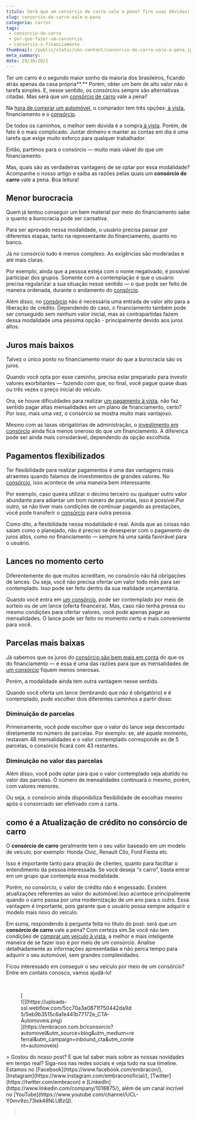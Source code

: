```yaml
---
titulo: Será que um consórcio de carro vale a pena? Tire suas dúvidas!
slug: consorcio-de-carro-vale-a-pena
categoria: carros
tags:
 - consorcio-de-carro
 - por-que-fazer-um-consorcio
 - consorcio-x-financiamento
thumbnail: /public/static/cms-content/consorcio-de-carro-vale-a-pena.jpg
meta_summary: 
date: 29/10/2021
---
```

Ter um carro é o segundo maior sonho da maioria dos brasileiros, ficando atrás apenas da casa própria**.** Porém, obter um bem de alto valor não é tarefa simples. E, nesse sentido, os consórcios sempre são alternativas citadas. Mas será que um [consórcio de carro](https://www.embracon.com.br/blog/6-razoes-para-fazer-um-consorcio-de-automovel) vale a pena?

Na [hora de comprar um automóvel](https://www.embracon.com.br/blog/primeiro-carro-como-acertar-na-escolha), o comprador tem três opções:[ à vista](https://www.embracon.com.br/blog/saiba-quais-sao-os-pontos-positivos-e-negativos-de-pagar-a-vista-e-parcelado), financiamento e o [consórcio](https://www.embracon.com.br/blog/6-razoes-para-fazer-um-consorcio-de-automovel).

De todos os caminhos, o melhor sem dúvida é a compra[ à vista](https://www.embracon.com.br/blog/saiba-quais-sao-os-pontos-positivos-e-negativos-de-pagar-a-vista-e-parcelado). Porém, de fato é o mais complicado. Juntar dinheiro e manter as contas em dia é uma tarefa que exige muito esforço para qualquer trabalhador.

Então, partimos para o consórcio — muito mais viável do que um financiamento.

Mas, quais são as verdadeiras vantagens de se optar por essa modalidade? Acompanhe o nosso artigo e saiba as razões pelas quais um **consórcio de carro** vale a pena. Boa leitura!

Menor burocracia
----------------

Quem já tentou conseguir um bem material por meio do financiamento sabe o quanto a burocracia pode ser cansativa.

Para ser aprovado nessa modalidade, o usuário precisa passar por diferentes etapas, tanto na representante do financiamento, quanto no banco.

Já no consórcio tudo é menos complexo. As exigências são moderadas e até mais claras.

Por exemplo, ainda que a pessoa esteja com o nome negativado, é possível participar dos grupos. Somente com a contemplação é que o usuário precisa regularizar a sua situação nesse sentido — o que pode ser feito de maneira ordenada, durante o andamento do [consórcio](https://www.embracon.com.br/blog/saiba-quando-fazer-um-consorcio-de-automovel).

Além disso, no [consórcio](https://www.embracon.com.br/blog/saiba-quando-fazer-um-consorcio-de-automovel) não é necessária uma entrada de valor alto para a liberação de crédito. Dependendo do caso, o financiamento também pode ser conseguido sem nenhum valor inicial, mas as contrapartidas fazem dessa modalidade uma péssima opção - principalmente devido aos juros altos.

Juros mais baixos
-----------------

Talvez o único ponto no financiamento maior do que a burocracia são os juros.

Quando você opta por esse caminho, precisa estar preparado para investir valores exorbitantes — fazendo com que, no final, você pague quase duas ou três vezes o preço inicial do veículo.

Ora, se houve dificuldades para realizar [um pagamento à vista](https://www.embracon.com.br/blog/saiba-quais-sao-os-pontos-positivos-e-negativos-de-pagar-a-vista-e-parcelado), não faz sentido pagar altas mensalidades em um plano de financiamento, certo? Por isso, mais uma vez, o consórcio se mostra muito mais vantajoso.

Mesmo com as taxas obrigatórias de administração, o [investimento em consórcio](https://www.embracon.com.br/blog/saiba-quando-fazer-um-consorcio-de-automovel) ainda fica menos oneroso do que um financiamento. A diferença pode ser ainda mais considerável, dependendo da opção escolhida.

Pagamentos flexibilizados
-------------------------

Ter flexibilidade para realizar pagamentos é uma das vantagens mais atraentes quando falamos de investimentos de grandes valores. No [consórcio](https://www.embracon.com.br/blog/saiba-quando-fazer-um-consorcio-de-automovel), isso acontece de uma maneira bem interessante.

Por exemplo, caso queira utilizar o décimo terceiro ou qualquer outro valor abundante para adiantar um bom número de parcelas, isso é possível.Por outro, se não tiver mais condições de continuar pagando as prestações, você pode transferir o [consórcio](https://www.embracon.com.br/blog/saiba-quando-fazer-um-consorcio-de-automovel) para outra pessoa.

Como dito, a flexibilidade nessa modalidade é real. Ainda que as coisas não saiam como o planejado, não é preciso se desesperar com o pagamento de juros altos, como no financiamento — sempre há uma saída favorável para o usuário.

Lances no momento certo
-----------------------

Diferentemente do que muitos acreditam, no consórcio não há obrigações de lances. Ou seja, você não precisa ofertar um valor todo mês para ser contemplado. Isso pode ser feito dentro da sua realidade orçamentária.

Quando você entra em [um consórcio](https://www.embracon.com.br/blog/saiba-quando-fazer-um-consorcio-de-automovel), pode ser contemplado por meio de sorteio ou de um lance (oferta financeira). Mas, caso não tenha pressa ou mesmo condições para ofertar valores, você pode apenas pagar as mensalidades. O lance pode ser feito no momento certo e mais conveniente para você.

Parcelas mais baixas
--------------------

Já sabemos que os juros do [consórcio são bem mais em conta](https://www.embracon.com.br/blog/saiba-quando-fazer-um-consorcio-de-automovel) do que os do financiamento — e essa é uma das razões para que as mensalidades de [um consórcio](https://www.embracon.com.br/blog/saiba-quando-fazer-um-consorcio-de-automovel) fiquem menos onerosas.

Porém, a modalidade ainda tem outra vantagem nesse sentido.

Quando você oferta um lance (lembrando que não é obrigatório) e é contemplado, pode escolher dois diferentes caminhos a partir disso:

### Diminuição de parcelas

Primeiramente, você pode escolher que o valor do lance seja descontado diretamente no número de parcelas. Por exemplo: se, até aquele momento, restavam 48 mensalidades e o valor contemplado corresponde ao de 5 parcelas, o consórcio ficará com 43 restantes.

### Diminuição no valor das parcelas

Além disso, você pode optar para que o valor contemplado seja abatido no valor das parcelas. O número de mensalidades continuará o mesmo, porém, com valores menores.

Ou seja, o consórcio ainda disponibiliza flexibilidade de escolhas mesmo após o consorciado ser efetivado com a carta.

como é a Atualização de crédito no consórcio de carro
-----------------------------------------------------

O **consórcio de carro** geralmente tem o seu valor baseado em um modelo de veículo, por exemplo: Honda Civic, Renault Clio, Ford Fiesta etc.

Isso é importante tanto para atração de clientes, quanto para facilitar o entendimento da pessoa interessada. Se você deseja “x carro”, basta entrar em um grupo que contempla essa modalidade.

Porém, no consórcio, o valor de crédito não é engessado. Existem atualizações referentes ao valor do automóvel.Isso acontece principalmente quando o carro passa por uma modernização de um ano para o outro. Essa vantagem é importante, pois garante que o usuário possa sempre adquirir o modelo mais novo do veículo.

Em suma, respondendo à pergunta feita no título do post: será que um **consórcio de carro** vale a pena? Com certeza sim.Se você não tem condições de [comprar um veículo](https://www.embracon.com.br/blog/primeiro-carro-como-acertar-na-escolha)[ à vista](https://www.embracon.com.br/blog/saiba-quais-sao-os-pontos-positivos-e-negativos-de-pagar-a-vista-e-parcelado), a melhor e mais inteligente maneira de se fazer isso é por meio de um consórcio. Analise detalhadamente as informações apresentadas e não perca tempo para adquirir o seu automóvel, sem grandes complexidades.

Ficou interessado em conseguir o seu veículo por meio de um consórcio? Entre em contato conosco, vamos ajudá-lo!

‍

<figure class="w-richtext-figure-type-image w-richtext-align-center" style="max-width:310px">[<div>![](https://uploads-ssl.webflow.com/5cc70a3a0871f750442da9d5/5eb9b3515c6a1e441b77172e_CTA-Automoveis.png)</div>](https://embracon.com.br/consorcio?automovel&utm_source=blog&utm_medium=referral&utm_campaign=inbound_cta&utm_content=automoveis)</figure>> Gostou do nosso post? E que tal saber mais sobre as nossas novidades em tempo real? Siga-nos nas redes sociais e veja tudo na sua timeline. Estamos no [Facebook](https://www.facebook.com/embracon/), [Instagram](https://www.instagram.com/embraconoficial/), [Twitter](https://twitter.com/embracon) e [LinkedIn](https://www.linkedin.com/company/1018875/), além de um canal incrível no [YouTube](https://www.youtube.com/channel/UCL-Y0mv9zc73Iek48NLUBzQ).

> ‍

